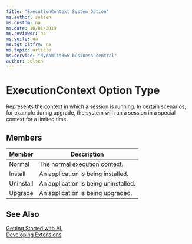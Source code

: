 ```yaml
---
title: "ExecutionContext System Option"
ms.author: solsen
ms.custom: na
ms.date: 10/01/2019
ms.reviewer: na
ms.suite: na
ms.tgt_pltfrm: na
ms.topic: article
ms.service: "dynamics365-business-central"
author: solsen
---
```

[//]: # (START>DO_NOT_EDIT)
[//]: # (IMPORTANT:Do not edit any of the content between here and the END>DO_NOT_EDIT.)
[//]: # (Any modifications should be made in the .xml files in the ModernDev repo.)
# ExecutionContext Option Type
Represents the context in which a session is running. In certain scenarios, for example during upgrade, the system will run a session in a special context for a limited time.

## Members
|  Member  |  Description  |
|----------------|---------------|
|Normal|The normal execution context.|
|Install|An application is being installed.|
|Uninstall|An application is being uninstalled.|
|Upgrade|An application is being upgraded.|

[//]: # (IMPORTANT: END>DO_NOT_EDIT)
## See Also  
[Getting Started with AL](../../devenv-get-started.md)  
[Developing Extensions](../../devenv-dev-overview.md)  